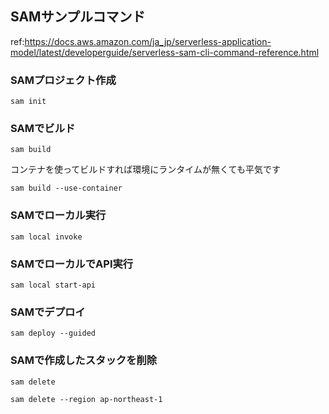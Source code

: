 ## SAMサンプルコマンド

ref:https://docs.aws.amazon.com/ja_jp/serverless-application-model/latest/developerguide/serverless-sam-cli-command-reference.html

### SAMプロジェクト作成

```shell
sam init
```

### SAMでビルド

```shell
sam build
```

コンテナを使ってビルドすれば環境にランタイムが無くても平気です

```shell
sam build --use-container
```

### SAMでローカル実行

```shell
sam local invoke
```

### SAMでローカルでAPI実行

```shell
sam local start-api
```

### SAMでデプロイ

```shell
sam deploy --guided
```

### SAMで作成したスタックを削除

```shell
sam delete
```

```shell
sam delete --region ap-northeast-1
```
